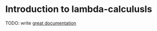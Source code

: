 # Introduction to lambda-calculusls

TODO: write [great documentation](http://jacobian.org/writing/what-to-write/)
